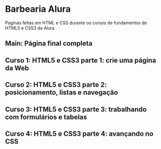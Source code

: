 # Barbearia Alura
Paginas feitas em HTML e CSS durante os cursos de fundamentos de HTML5 e CSS3 da Alura

## Main: Página final completa
## Curso 1: HTML5 e CSS3 parte 1: crie uma página da Web
## Curso 2: HTML5 e CSS3 parte 2: posicionamento, listas e navegação
## Curso 3: HTML5 e CSS3 parte 3: trabalhando com formulários e tabelas
## Curso 4: HTML5 e CSS3 parte 4: avançando no CSS
